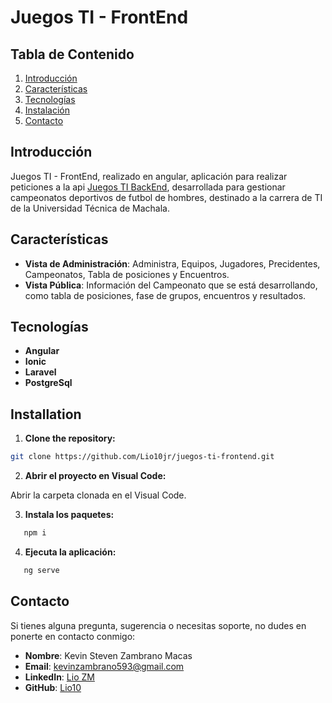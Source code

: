 # Juegos TI - FrontEnd

## Tabla de Contenido

1. [Introducción](#introducción)
2. [Características](#características)
3. [Tecnologías](#tecnologías)
4. [Instalación](#instalación)
5. [Contacto](#contacto)

## Introducción

Juegos TI - FrontEnd, realizado en angular, aplicación para realizar peticiones a la api [Juegos TI BackEnd](https://github.com/Lio10jr/juegostic_api), desarrollada para gestionar campeonatos deportivos de futbol de hombres, destinado a la carrera de TI de la Universidad Técnica de Machala.

## Características

- **Vista de Administración**: Administra, Equipos, Jugadores, Precidentes, Campeonatos, Tabla de posiciones y Encuentros.
- **Vista Pública**: Información del Campeonato que se está desarrollando, como tabla de posiciones, fase de grupos, encuentros y resultados.

## Tecnologías

- **Angular**
- **Ionic**
- **Laravel**
- **PostgreSql**

## Installation

1. **Clone the repository:**

```bash
git clone https://github.com/Lio10jr/juegos-ti-frontend.git
```
2. **Abrir el proyecto en Visual Code:**

Abrir la carpeta clonada en el Visual Code.

3. **Instala los paquetes:**

```bash
   npm i
```
4. **Ejecuta la aplicación:**

```bash
   ng serve
```
## Contacto

Si tienes alguna pregunta, sugerencia o necesitas soporte, no dudes en ponerte en contacto conmigo:

- **Nombre**: Kevin Steven Zambrano Macas
- **Email**: kevinzambrano593@gmail.com
- **LinkedIn**: [Lio ZM](https://www.linkedin.com/in/lio-zm-09883431a/)
- **GitHub**: [Lio10](https://github.com/Lio10jr)
